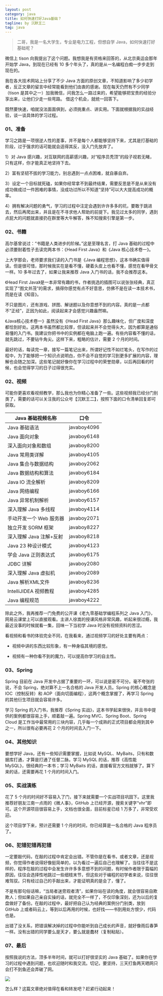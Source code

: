 ```yaml
---
layout: post
category: java
title: 如何快速打好Java基础？
tagline: by 沉默王二
tag: java
---
```


>二哥，我是一名大学生，专业是电力工程，但想自学 Java，如何快速打好基础呢？

<!--more-->







微信上 tison 向我提出了这个问题。我想我是有资格来回答的，从北京奥运会那年开始学 Java，到现在已经有 10 多个年头了，真的是从一名编程白痴一步步走到现在的。

我在各大技术网站上分享了不少 Java 方面的原创文章，不知道影响了多少初学者，反正文章的留言中经常能看到他们由衷的感谢。现在每天仍然有不少同学（tison 是其中之一）加我微信，问我怎么一路过来的，希望能够把宝贵的经验分享出来，让他们少走一些弯路。 借这个机会，就统一回答下。          

既然要快速，咱就没法面面俱到，必须挑重点、讲实用。下面就根据我的实战经验，谈一谈具体的学习过程。

### 01、准备

学习之路是一项很逆人性的差事，并不是每个人都能够坚持下来，尤其是打基础的阶段，过于强求的话可能就会适得其反，没入门先放弃了。

1）对 Java 感兴趣，对互联网的高薪感兴趣，对“程序员秃顶”的段子视若无睹，只有这样，你才能真正地坚持下去。

2）富有坚韧不拔的学习能力，别总遇到一点点困难，就自暴自弃。

3）设定一个目标就死磕，如果你经常拿不到最终结果，需要反思是不是从来没有成功做成过一件困难的事情，没成功过所以不知道“坚持”可以大大提高成功的概率。

4）拥有解决问题的勇气，学习的过程中注定会遇到许许多多的坑，要敢于跳进去，然后再爬出来，并且是在不寻求他人帮助的前提下。我见过太多的同学，遇到点屁大的问题就直接扔在群里等大牛解答，殊不知搜索引擎是第一步。

### 02、书籍

高尔基曾说过：“书籍是人类进步的阶梯。”这是至理名言，打 Java 基础的过程中必须要耐着性子去读完两本书：《Head  First Java》和《Java 核心技术卷一》。

上大学那会，老师要求我们读的入门书是《Java 编程思想》，这本书确实值得读。但是很可惜，那时候我实在是看不懂，硬着头皮上也看不懂，感觉在看甲骨文一样。10 多年过去了，如果让我来推荐 Java 入门书的话，我不会推荐这本。

《Head  First Java》是一本非常有趣的书，作者挑选的插图可以说张张经典，真正实现了“图文并茂”的需求，搞得你感觉有点不好意思，仿佛不是在读一本技术书，而是在读《知音》。

不只是图片，还有游戏、拼图、解谜题以及你意想不到的内容。真的是一点都不“正经”，正因为如此，阅读起来才会感觉兴趣盎然嘛。

《Java核心技术卷一》虽然没有《Head First Java》那么趣味化，但广度和深度都恰到好处。这两本书虽然都比较厚，但读起来并不会觉得头大，因为都算是通俗易懂的入门书。我建议你把书中的实例都在电脑上跑一遍。有些内容看不懂的话，就先跳过，不要钻牛角尖。这样下来，粗略的估计，需要 2 个月的时间。

最好的话，每读完一章，接写一篇笔记出来，所谓好记性不如烂笔头，在写作的过程中，为了能够把一个知识点说明白，你不会不自觉的学习到更多扩展的内容，理解也会随之加深。这些笔记就好像你在学习过程中的荣誉勋章，以后再回看的时候，也会觉得学习的日子过得很充实。

### 02、视频

可能你更喜欢看视频教学，那么我也为你精心准备了一些。这些视频我已经分门别类了，需要的话可以关注我的公众号【沉默王二】，按照下面的口令清单回复即可获取。

Java 基础视频名称|口令
---|----
Java 基础语法| javaboy4096
Java 面向对象| javaboy6148
深入面向对象和数组| javaboy8200
Java 常用类详解|javaboy4105
Java 集合与数据结构| javaboy2062
Java 数据结构和算法| javaboy6184
Java IO 流全解析| javaboy8209
Java 网络编程| javaboy6166
Java 异常机制解析| javaboy6157
深入理解 Java 多线程| javaboy4114
手动开发一个 Web 服务器| javaboy2071
独立开发 SORM 框架| javaboy8227
深入理解 Java 注解+反射| javaboy8218
Java 23 种设计模式| javaboy4123
学会 Java 正则表达式| javaboy6175
JDBC 详解| javaboy2080
深入理解 Java 虚拟机| javaboy2089
Java 解析XML文件| javaboy8236
IntelliJIDEA 视频教程| javaboy4285
Java 编程规范| javaboy4222

除此之外，我再推荐一门免费的公开课《老九零基础学编程系列之 Java 入门》，网易云课堂上可以直接观看。主讲人徐嵩的授课风格非常风趣，听起来很过瘾，我最近没事的时候就看一集，回味一下当初学 Java 时没有视频资料的苦涩。

看视频和看书的体验完全不同，在我看来，通过视频学习的好处主要有两点：

- 视频中讲的东西比较形象，有一种身临其境的感觉。 

- 视频有一种你看不到的魔力，可以提高你学习的自主性。 

### 03、Spring

Spring 目前在 Java 开发中占据了重要的一环，可以说是密不可分。毫不夸张的说，不会 Spring，绝对算不上一名合格的 Java 开发人员。Spring 的核心概念是 IOC（控制反转）和 AOP（面向切面编程），这两个概念掌握了，再学习 Spring 的其他衍生项目就会容易许多。

学习 Spring 的入门书，我推荐《Spring 实战》，这本书学起来很快，并且书中提供的案例都很容易上手，顺着敲一遍。Spring MVC、Spring Boot、Spring Cloud 是工作当中最常用的三块内容，几乎每一个成熟的正式项目都会用到其中之一，所以很有必要再花 2 个月的时间去入门一下。

### 04、其他知识

要想学好 Java，还有一些知识需要掌握，比如说 MySQL、MyBaits，只有和数据库打通，才算是打通了任督二脉。学习 MySQL 的话，推荐《高性能 MySQL》，很经典的一本书；学习 MyBaits 的话，直接看官方文档就够了。算下来的话，还需要再花 1 个月的时间入门。

### 05、实战演练

花了 5 个月的时间好不容易入了门，接下来就需要一个实战项目巩固下。这里我推荐好朋友江南一点雨的《微人事》，GitHub 上已经开源，搜索关键字“vhr”即可。这个开源项目很容易上手，文档也很全面，目前标星已经 1 万多了，非常受欢迎。

这个项目学下来，预计还需要 1 个月的时间，你已经算是一名合格的 Java 程序员了。

### 06、犯错犯错再犯错

一定要敲代码，在敲的过程中肯定会出错。不管你是在看书，或者文章，还是视频，你觉得作者说得好像挺简单的，以为看过一遍后自己也理解了。当往往不是这样的，程序在敲的过程中会发生许许多多意想不到的问题，有时候作者限于篇幅的原因，往往会选择性地跳过一些细枝末节，但这些对于编程的初学者来说，往往很难驾驭。只有经过自己的手敲出来，才能证明真的是会了，懂了。

不是有那句俗话嘛，“当局者迷旁观者清”，如果你站在读的角度，就会很容易自欺欺人；但如果自己亲自实操的话，就完全不一样了，不仅印象深刻，还为以后的复盘做好了备份。在敲的过程中，最好把自己认为经典的案例分门别类，放到 GitHub 上或者码云上，等到以后再用的时候，也好找——书到用处方恨少，代码也是。

出错了没关系，把错误解决掉的过程中你能听到自己成长的声音，就好像雨后春笋一样。没有出错的同学要么是天才，要么就是蠢材（复制粘贴）。

### 07、最后

按照我说的方法，顶多半年时间，就可以打好很坚实的 Java 基础了。如果你在学习的过程中遇到问题，也欢迎随时和我交流。切记，要坚持，三天打鱼两天晒网只会打不到鱼还会弄破了网。

![](http://www.itwanger.com/assets/images/2020/02/java-jichu-01.png)

怎么样？这篇文章绝对值得在看和转发吧？赶紧行动起来！